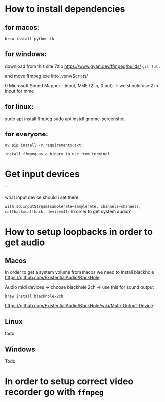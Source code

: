# How to install dependencies


## for macos:
`brew install python-tk`

## for windows:

download from this site 7zip https://www.gyan.dev/ffmpeg/builds/
`git-full`

and move ffmpeg.exe into .venv/Scripts/

 0 Microsoft Sound Mapper - Input, MME (2 in, 0 out) -> we should use 2 in input for mme

## for linux:

sudo apt install ffmpeg
sudo apt install gnome-screenshot

## for everyone: 

`uv pip install -r requirements.txt`

`install ffmpeg as a binary to use from terminal`

# Get input devices

``

what input device should i set there:

`with sd.InputStream(samplerate=samplerate, channels=channels, callback=callback, device=4):` in order to get system audio?



# How to setup loopbacks in order to get audio

## Macos

In order to get a system volume from macos we need to install blackhole https://github.com/ExistentialAudio/BlackHole

Audio midi devices -> choose blackhole 2ch -> use this for sound output

`brew install blackhole-2ch`

https://github.com/ExistentialAudio/BlackHole/wiki/Multi-Output-Device
## Linux

todo

## Windows

Todo



# In order to setup correct video recorder go with `ffmpeg`